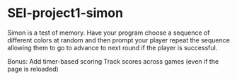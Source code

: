 # SEI-project1-simon

Simon is a test of memory. Have your program choose a sequence of different colors at random and then prompt your player repeat the sequence allowing them to go to advance to next round if the player is successful.

Bonus:
Add timer-based scoring
Track scores across games (even if the page is reloaded)
